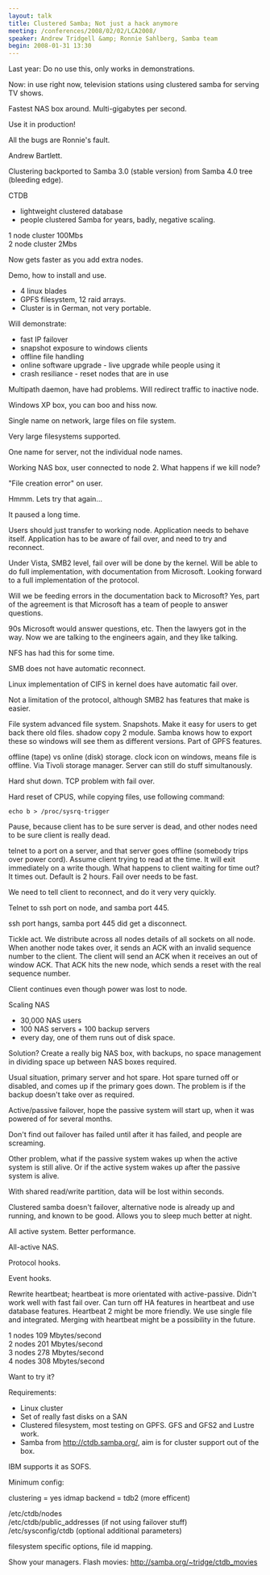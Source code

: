 ```yaml
---
layout: talk
title: Clustered Samba; Not just a hack anymore
meeting: /conferences/2008/02/02/LCA2008/
speaker: Andrew Tridgell &amp; Ronnie Sahlberg, Samba team
begin: 2008-01-31 13:30
---
```

Last year: Do no use this, only works in demonstrations.

Now: in use right now, television stations using clustered
samba for serving TV shows.

Fastest NAS box around. Multi-gigabytes per second.

Use it in production!

All the bugs are Ronnie's fault.

Andrew Bartlett.

Clustering backported to Samba 3.0 (stable version)
from Samba 4.0 tree (bleeding edge).

CTDB

* lightweight clustered database
* people clustered Samba for years, badly, negative scaling.

1 node cluster 100Mbs  
2 node cluster 2Mbs

Now gets faster as you add extra nodes.

Demo, how to install and use.

* 4 linux blades
* GPFS filesystem, 12 raid arrays.
* Cluster is in German, not very portable.

Will demonstrate:

* fast IP failover
* snapshot exposure to windows clients
* offline file handling
* online software upgrade - live upgrade while people using it
* crash resiliance - reset nodes that are in use

Multipath daemon, have had problems. Will redirect traffic to
inactive node.

Windows XP box, you can boo and hiss now.

Single name on network, large files on file system.

Very large filesystems supported.

One name for server, not the individual node names.

Working NAS box, user connected to node 2. What happens if we kill node?

"File creation error" on user.

Hmmm. Lets try that again...

It paused a long time.

Users should just transfer to working node. Application needs
to behave itself. Application has to be aware of fail over, and
need to try and reconnect.

Under Vista, SMB2 level, fail over will be done by the kernel.
Will be able to do full implementation, with documentation from
Microsoft. Looking forward to a full implementation of the protocol.

Will we be feeding errors in the documentation back to Microsoft?
Yes, part of the agreement is that Microsoft has a team of
people to answer questions.

90s Microsoft would answer questions, etc.
Then the lawyers got in the way.
Now we are talking to the engineers again, and they like talking.

NFS has had this for some time.

SMB does not have automatic reconnect.

Linux implementation of CIFS in kernel does have automatic fail over.

Not a limitation of the protocol, although SMB2 has features
that make is easier.

File system advanced file system. Snapshots. Make it easy for users
to get back there old files. shadow copy 2 module. Samba knows
how to export these so windows will see them as different versions.
Part of GPFS features.

offline (tape) vs online (disk) storage. clock icon on windows, means
file is offline. Via Tivoli storage manager. Server can still do
stuff simultanously.

Hard shut down. TCP problem with fail over.

Hard reset of CPUS, while copying files, use following command:

    echo b > /proc/sysrq-trigger

Pause, because client has to be sure server is dead, and other nodes
need to be sure client is really dead.

telnet to a port on a server, and that server goes offline (somebody trips over
power cord). Assume client trying to read at the time.  It will exit
immediately on a write though.  What happens to client waiting for time out? It
times out. Default is 2 hours. Fail over needs to be fast.

We need to tell client to reconnect, and do it very very quickly.

Telnet to ssh port on node, and samba port 445.

ssh port hangs, samba port 445 did get a disconnect.

Tickle act. We distribute across all nodes details of all sockets
on all node. When another node takes over, it sends an ACK with an
invalid sequence number to the client. The client will send an ACK
when it receives an out of window ACK. That ACK hits the new node,
which sends a reset with the real sequence number.

Client continues even though power was lost to node.

Scaling NAS

* 30,000 NAS users
* 100 NAS servers + 100 backup servers
* every day, one of them runs out of disk space.

Solution? Create a really big NAS box, with backups, no space
management in dividing space up between NAS boxes required.

Usual situation, primary server and hot spare. Hot spare turned off
or disabled, and comes up if the primary goes down. The problem is
if the backup doesn't take over as required.

Active/passive failover, hope the passive system will start up,
when it was powered of for several months.

Don't find out failover has failed until after it has failed, and
people are screaming.

Other problem, what if the passive system wakes up when the active
system is still alive. Or if the active system wakes up after
the passive system is alive.

With shared read/write partition, data will be lost within seconds.

Clustered samba doesn't failover, alternative node is already up and
running, and known to be good. Allows you to sleep much better at night.

All active system. Better performance.

All-active NAS.

Protocol hooks.

Event hooks.

Rewrite heartbeat; heartbeat is more orientated with active-passive. Didn't
work well with fast fail over. Can turn off HA features in heartbeat and use
database features. Heartbeat 2 might be more friendly. We use single file
and integrated. Merging with heartbeat might be a possibility in the
future.

1 nodes 109 Mbytes/second  
2 nodes 201 Mbytes/second  
3 nodes 278 Mbytes/second  
4 nodes 308 Mbytes/second

Want to try it?

Requirements:

* Linux cluster
* Set of really fast disks on a SAN
* Clustered filesystem, most testing on GPFS. GFS and GFS2 and Lustre
work.
* Samba from <http://ctdb.samba.org/>, aim is for cluster support
out of the box.

IBM supports it as SOFS.

Minimum config:

   clustering = yes
   idmap backend = tdb2  (more efficent)

/etc/ctdb/nodes  
/etc/ctdb/public_addresses (if not using failover stuff)  
/etc/sysconfig/ctdb  (optional additional parameters)

filesystem specific options, file id mapping.

Show your managers. Flash movies:
<http://samba.org/~tridge/ctdb_movies>
